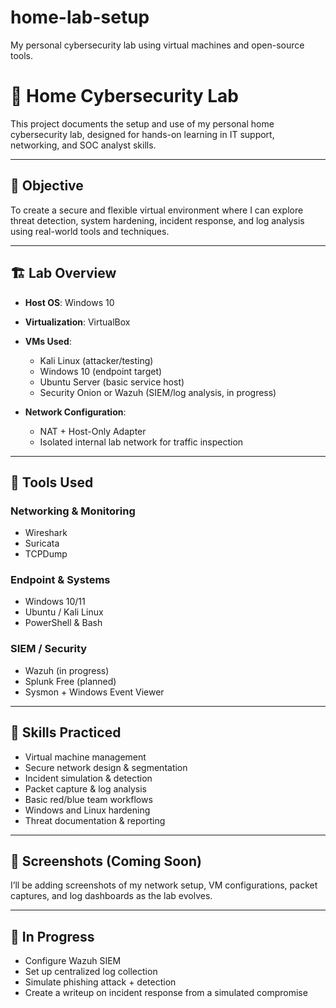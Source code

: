 # home-lab-setup
My personal cybersecurity lab using virtual machines and open-source tools.

# 🧪 Home Cybersecurity Lab

This project documents the setup and use of my personal home cybersecurity lab, designed for hands-on learning in IT support, networking, and SOC analyst skills.

---

## 🎯 Objective

To create a secure and flexible virtual environment where I can explore threat detection, system hardening, incident response, and log analysis using real-world tools and techniques.

---

## 🏗️ Lab Overview

- **Host OS**: Windows 10  
- **Virtualization**: VirtualBox  
- **VMs Used**:
  - Kali Linux (attacker/testing)
  - Windows 10 (endpoint target)
  - Ubuntu Server (basic service host)
  - Security Onion or Wazuh (SIEM/log analysis, in progress)

- **Network Configuration**:  
  - NAT + Host-Only Adapter  
  - Isolated internal lab network for traffic inspection

---

## 🧰 Tools Used

### Networking & Monitoring  
- Wireshark  
- Suricata  
- TCPDump  

### Endpoint & Systems  
- Windows 10/11  
- Ubuntu / Kali Linux  
- PowerShell & Bash  

### SIEM / Security  
- Wazuh (in progress)  
- Splunk Free (planned)  
- Sysmon + Windows Event Viewer

---

## 🔐 Skills Practiced

- Virtual machine management  
- Secure network design & segmentation  
- Incident simulation & detection  
- Packet capture & log analysis  
- Basic red/blue team workflows  
- Windows and Linux hardening  
- Threat documentation & reporting

---

## 📸 Screenshots (Coming Soon)

I’ll be adding screenshots of my network setup, VM configurations, packet captures, and log dashboards as the lab evolves.

---

## 🚧 In Progress

- Configure Wazuh SIEM  
- Set up centralized log collection  
- Simulate phishing attack + detection  
- Create a writeup on incident response from a simulated compromise
